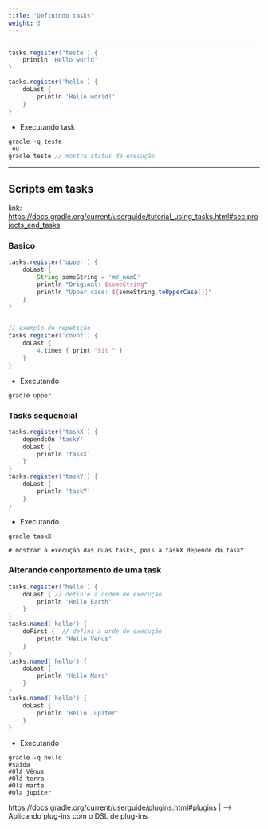```yaml
---
title: "Definindo tasks"
weight: 3
---
```


---

```groovy
tasks.register('teste') {
    println 'Hello world'
}

tasks.register('hello') {
    doLast {
        println 'Hello world!'
    }
}
```

-  Executando task

```groovy
gradle -q teste 
-ou
gradle teste // mostra status da execução
```

---

## Scripts em tasks

link: https://docs.gradle.org/current/userguide/tutorial_using_tasks.html#sec:projects_and_tasks

### Basico

```groovy
tasks.register('upper') {
    doLast {
        String someString = 'mY_nAmE'
        println "Original: $someString"
        println "Upper case: ${someString.toUpperCase()}"
    }
}


// exemplo de repetição
tasks.register('count') {
    doLast {
        4.times { print "$it " }
    }
}
```

- Executando 

```shell
gradle upper
```

### Tasks sequencial

```groovy
tasks.register('taskX') {
    dependsOn 'taskY'
    doLast {
        println 'taskX'
    }
}
tasks.register('taskY') {
    doLast {
        println 'taskY'
    }
}
```

- Executando 

```shell
gradle taskX

# mostrar a execução das duas tasks, pois a taskX depende da taskY
```

### Alterando conportamento de uma task

```groovy
tasks.register('hello') {
    doLast { // definie a ordem de execução
        println 'Hello Earth'
    }
}
tasks.named('hello') {
    doFirst {  // defini a orde de execução 
        println 'Hello Venus'
    }
}
tasks.named('hello') {
    doLast {
        println 'Hello Mars'
    }
}
tasks.named('hello') {
    doLast {
        println 'Hello Jupiter'
    }
}
```

- Executando 

```shell
gradle -q hello
#saida
#Olá Vênus
#Olá terra
#Olá marte
#Ola jupiter
```

https://docs.gradle.org/current/userguide/plugins.html#plugins
 |
  --> Aplicando plug-ins com o DSL de plug-ins


